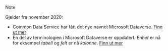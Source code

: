 > [!NOTE]
> Gjelder fra november 2020:
> - Common Data Service har fått det nye navnet Microsoft Dataverse. [Finn ut mer](https://aka.ms/PAuAppBlog)
> - En del av terminologien i Microsoft Dataverse er oppdatert. *Enhet* er nå for eksempel *tabell* og *felt* er nå *kolonne*. [Finn ut mer](https://go.microsoft.com/fwlink/?linkid=2147247)